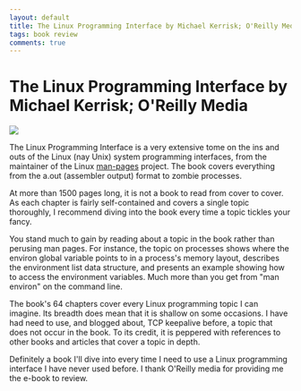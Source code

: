 ```yaml
---
layout: default
title: The Linux Programming Interface by Michael Kerrisk; O'Reilly Media
tags: book review
comments: true
---
```

# The Linux Programming Interface by Michael Kerrisk; O'Reilly Media

[![](http://akamaicovers.oreilly.com/images/9781593272203/lrg.jpg)](http://shop.oreilly.com/product/9781593272203.do)

The Linux Programming Interface is a very extensive tome on the ins and outs of the Linux (nay Unix) system programming interfaces, from the maintainer of the Linux [man-pages](https://www.kernel.org/doc/man-pages/) project. The book covers everything from the a.out (assembler output) format to zombie processes.

At more than 1500 pages long, it is not a book to read from cover to cover. As each chapter is fairly self-contained and covers a single topic thoroughly, I recommend diving into the book every time a topic tickles your fancy.

You stand much to gain by reading about a topic in the book rather than perusing man pages. For instance, the topic on processes shows where the environ global variable points to in a process's memory layout, describes the environment list data structure, and presents an example showing how to access the environment variables. Much more than you get from "man environ" on the command line.

The book's 64 chapters cover every Linux programming topic I can imagine. Its breadth does mean that it is shallow on some occasions. I have had need to use, and blogged about, TCP keepalive before, a topic that does not occur in the book. To its credit, it is peppered with references to other books and articles that cover a topic in depth.

Definitely a book I'll dive into every time I need to use a Linux programming interface I have never used before. I thank O'Reilly media for providing me the e-book to review.
